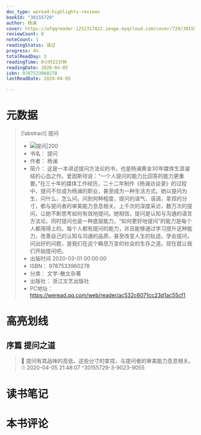 ```yaml
---
doc_type: weread-highlights-reviews
bookId: "30155729"
author: 杨澜
cover: https://wfqqreader-1252317822.image.myqcloud.com/cover/729/30155729/t7_30155729.jpg
reviewCount: 0
noteCount: 1
readingStatus: 读过
progress: 4%
totalReadDay: 3
readingTime: 0小时22分钟
readingDate: 2020-04-05
isbn: 9787533960278
lastReadDate: 2020-04-05

---
```

# 元数据
> [!abstract] 提问
> - ![ 提问|200](https://wfqqreader-1252317822.image.myqcloud.com/cover/729/30155729/t7_30155729.jpg)
> - 书名： 提问
> - 作者： 杨澜
> - 简介： 这是一本讲述提问方法论的书，也是杨澜黄金30年媒体生涯凝结的心血之作。爱因斯坦说：“一个人提问的能力比回答的能力更重要。”在三十年的媒体工作经历，二十二年制作《杨澜访谈录》的过程中，提问不仅成为杨澜的职业，甚至成为一种生活方式。她以提问为生，问什么，怎么问，问到何种程度，提问的语气、语调，拿捏的分寸，都与提问者的审美能力息息相关。上千次的深度采访，数万次的提问，让她不断思考如何有效地提问。她相信，提问是认知与沟通的语言方法论。同时提问也是一种底层能力，“如何更好地提问”的能力是每个人都用得上的。每个人都有提问的能力，并且能够通过学习提升这种能力，改善自己的认知与沟通的品质，甚至改变人生的轨迹。学会提问，问出好的问题，是我们在这个瞬息万变的社会的生存之道。现在就让我们开始提问吧。
> - 出版时间 2020-03-01 00:00:00
> - ISBN： 9787533960278
> - 分类： 文学-散文杂著
> - 出版社： 浙江文艺出版社
> - PC地址：https://weread.qq.com/web/reader/ac532c6071cc23d1ac55cf1

# 高亮划线

## 序篇 提问之道

> 📌 提问有其品味的高低。这些分寸的拿捏，与提问者的审美能力息息相关。 
> ⏱ 2020-04-05 21:48:07 ^30155729-3-9023-9055

# 读书笔记

# 本书评论
